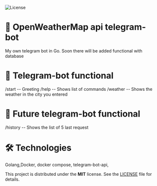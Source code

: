 ![License](https://img.shields.io/badge/license-MIT-blue)
# 🚀 OpenWeatherMap api telegram-bot

My own telegram bot in Go.
Soon there will be added functional with database

# 🤖 Telegram-bot functional 

/start -- Greeting
/help -- Shows list of commands
/weather -- Shows the weather in the city you entered

# 🤖 Future telegram-bot functional

/history -- Shows the list of 5 last request

# 🛠 Technologies
Golang,Docker, docker compose, telegram-bot-api,


This project is distributed under the **MIT** license.
See the [LICENSE](LICENSE) file for details.